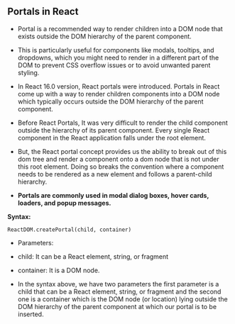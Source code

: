 ## Portals in React

- Portal is a recommended way to render children into a DOM node that exists outside the DOM hierarchy of the parent component.
- This is particularly useful for components like modals, tooltips, and dropdowns, which you might need to render in a different part of the DOM to prevent CSS overflow issues or to avoid unwanted parent styling.
- In React 16.0 version, React portals were introduced. Portals in React come up with a way to render children components into a DOM node which typically occurs outside the DOM hierarchy of the parent component.

- Before React Portals, It was very difficult to render the child component outside the hierarchy of its parent component. Every single React component in the React application falls under the root element.
- But, the React portal concept provides us the ability to break out of this dom tree and render a component onto a dom node that is not under this root element. Doing so breaks the convention where a component needs to be rendered as a new element and follows a parent-child hierarchy.
- **Portals are commonly used in modal dialog boxes, hover cards, loaders, and popup messages.**

**Syntax:**

`ReactDOM.createPortal(child, container)`

- Parameters:

- child: It can be a React element, string, or fragment
- container: It is a DOM node.


- In the syntax above, we have two parameters the first parameter is a child that can be a React element, string, or fragment and the second one is a container which is the DOM node (or location) lying outside the DOM hierarchy of the parent component at which our portal is to be inserted.


